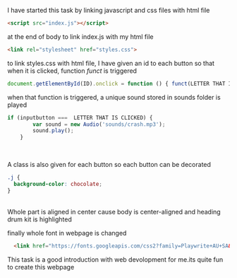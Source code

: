 I have started this task by linking javascript and css files with html file
```html
<script src="index.js"></script>
```
at the end of body to link index.js with my html file
```html
<link rel="stylesheet" href="styles.css">
```
to link styles.css with html file, I have given an id to each button so that when it is clicked, function _funct_ is triggered

```javascript
document.getElementById(ID).onclick = function () { funct(LETTER THAT IS CLICKED); }
```
when that function is triggered, a unique sound stored in sounds folder is played
<br>
```javascript
if (inputbutton ===  LETTER THAT IS CLICKED) {
        var sound = new Audio('sounds/crash.mp3');
        sound.play();
    }
```
<br>


A class is also given for each button so each button can be decorated <br>
```css
.j {
  background-color: chocolate;
}
```
<br>
Whole part is aligned in center cause body is center-aligned and heading drum kit is highlighted 
<br>


finally whole font in webpage is changed 
<br>
```html
  <link href="https://fonts.googleapis.com/css2?family=Playwrite+AU+SA&display=swap" rel="stylesheet">
```


This task is a good introduction with web devolopment for me.its quite fun to create this webpage

